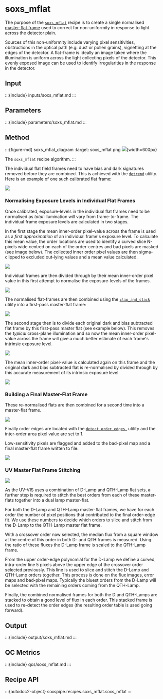 # soxs_mflat

The purpose of the [`soxs_mflat`](#soxspipe.recipes.soxs_mflat) recipe is to create a single normalised [master-flat frame](../files/master_flat.md) used to correct for non-uniformity in response to light across the detector plain.
 
Sources of this non-uniformity include varying pixel sensitivities, obstructions in the optical path (e.g. dust or pollen grains), vignetting at the edges of the detector. A flat-frame is ideally an image taken where the illumination is uniform across the light collecting pixels of the detector. This evenly exposed image can be used to identify irregularities in the response in the detector.

## Input

<!-- FIND OBs HERE : https://docs.google.com/spreadsheets/d/1-3VXkIWcydvpawwVl_C3pNTU3HgnElJaYFAKow65Fl8/edit#gid=0 -->


:::{include} inputs/soxs_mflat.md
:::




## Parameters


:::{include} parameters/soxs_mflat.md
:::

## Method

:::{figure-md} soxs_mflat_diagram
:target: soxs_mflat.png
![](soxs_mflat.png){width=600px}

The `soxs_mflat` recipe algorithm.
:::

The individual flat field frames need to have bias and dark signatures removed before they are combined. This is achieved with the [`detrend`](../utils/detrend.md) utility. Here is an example of one such calibrated flat frame:

[![](https://live.staticflickr.com/65535/51237891523_cc24b22ba7_b.jpg)](https://live.staticflickr.com/65535/51237891523_cc24b22ba7_b.jpg)

### Normalising Exposure Levels in Individual Flat Frames

Once calibrated, exposure-levels in the individual flat frames need to be normalised as *total* illumination will vary from frame-to-frame. The individual frame exposure levels are calculated in two stages.

In the first stage the mean inner-order pixel-value across the frame is used as a *first approximation* of an individual frame's exposure level. To calculate this mean value, the order locations are used to identify a curved slice N-pixels wide centred on each of the order-centres and bad pixels are masked (see image below). The collected inner order pixel values are then sigma-clipped to excluded out-lying values and a mean value calculated.

[![](https://live.staticflickr.com/65535/51237856613_da50864d52_b.jpg)](https://live.staticflickr.com/65535/51237856613_da50864d52_b.jpg)

Individual frames are then divided through by their mean inner-order pixel value in this first attempt to normalise the exposure-levels of the frames. 

[![](https://live.staticflickr.com/65535/51238466119_6844cce08b_b.jpg)](https://live.staticflickr.com/65535/51238466119_6844cce08b_b.jpg)

The normalised flat-frames are then combined using the [`clip_and_stack`](../utils/clip_and_stack.md) utility into a first-pass master-flat frame:

[![](https://live.staticflickr.com/65535/51237081792_6090fe56df_b.jpg)](https://live.staticflickr.com/65535/51237081792_6090fe56df_b.jpg)

The second stage then is to divide each original dark and bias subtracted flat frame by this first-pass master flat (see example below). This removes the *typical* cross-plane illumination and so now the mean inner-order pixel-value across the frame will give a much better estimate of each frame's intrinsic exposure level.

[![](https://live.staticflickr.com/65535/51237134772_bf081c62cc_b.jpg)](https://live.staticflickr.com/65535/51237134772_bf081c62cc_b.jpg)

The mean inner-order pixel-value is calculated again on this frame and the original dark and bias subtracted flat is re-normalised by divided through by this accurate measurement of its intrinsic exposure level.

[![](https://live.staticflickr.com/65535/51237233602_c3c96b3503_b.jpg)](https://live.staticflickr.com/65535/51237233602_c3c96b3503_b.jpg)

### Building a Final Master-Flat Frame

These re-normalised flats are then combined for a second time into a master-flat frame.

[![](https://live.staticflickr.com/65535/51237949461_0bc4763a06_b.jpg)](https://live.staticflickr.com/65535/51237949461_0bc4763a06_b.jpg)

Finally order edges are located with the [`detect_order_edges `](../utils/detect_order_edges.md) utility and the inter-order area pixel value are set to 1. 

Low-sensitivity pixels are flagged and added to the bad-pixel map and a final master-flat frame written to file.

[![](https://live.staticflickr.com/65535/51239008475_b7c0aa33c7_b.jpg)](https://live.staticflickr.com/65535/51239008475_b7c0aa33c7_b.jpg)

### UV Master Flat Frame Stitching

![](stitch_uv_mflats.png)

As the UV-VIS uses a combination of D-Lamp and QTH-Lamp flat sets, a further step is required to stitch the best orders from each of these master-flats together into a dual lamp master-flat.

For both the D-Lamp and QTH-Lamp master-flat frames, we have for each order the number of pixel positions that contributed to the final order-edge fit. We use these numbers to decide which orders to slice and stitch from the D-Lamp to the QTH-Lamp master flat frame. 

With a crossover order now selected, the median flux from a square window at the centre of this order in both D- and QTH frames is measured. Using the ratio of these fluxes the D-Lamp frame is scaled to the QTH-Lamp frame.

From the upper order-edge polynomial for the D-Lamp we define a curved, intra-order line 5 pixels above the upper edge of the crossover order selected previously. This line is used to slice and stitch the D-Lamp and QTH-Lamp orders together. This process is done on the flux images, error maps and bad-pixel maps. Typically the bluest orders from the D-Lamp will be selected with the remaining orders coming from the QTH-Lamp.

Finally, the combined normalised frames for both the D and QTH-Lamps are stacked to obtain a good level of flux in each order. This stacked frame is used to re-detect the order edges (the resulting order table is used going forward).


## Output
 
:::{include} output/soxs_mflat.md
:::

## QC Metrics


:::{include} qcs/soxs_mflat.md
:::


## Recipe API

:::{autodoc2-object} soxspipe.recipes.soxs_mflat.soxs_mflat
:::
